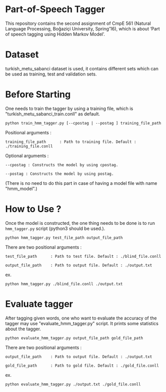 # Part-of-Speech Tagger

This repository contains the second assignment of CmpE 561 (Natural Language Processing, Boğaziçi University, Spring’16), which is about ‘Part of speech tagging using Hidden Markov Model’.

# Dataset

 turkish_metu_sabanci dataset is used, it contains different sets which can be used as training, test and validation sets.

# Before Starting

One needs to train the tagger by using a training file, which is "turkish_metu_sabanci_train.conll" as default.

`python train_hmm_tagger.py [--cpostag | --postag ] training_file_path`

Positional arguments :
```
training_file_path		: Path to training file. Default : ./training_file.conll
```

Optional arguments :
```
--cpostag : Constructs the model by using cpostag.

--postag : Constructs the model by using postag.
```

(There is no need to do this part in case of having a model file with name "hmm_model".)

# How to Use ?

Once the model is constructed, the one thing needs to be done is to run `hmm_tagger.py` script (python3 should be used.).

`python hmm_tagger.py test_file_path output_file_path`

There are two positional arguments :
```
test_file_path 		: Path to test file. Default : ./blind_file.conll

output_file_path	: Path to output file. Default : ./output.txt
```

ex.

`python hmm_tagger.py ./blind_file.conll ./output.txt`

# Evaluate tagger

After tagging given words, one who want to evaluate the accuracy of the tagger may use "evaluate_hmm_tagger.py" script.
It prints some statistics about the tagger.

`python evaluate_hmm_tagger.py output_file_path gold_file_path`

There are two positional arguments :
```
output_file_path 	: Path to output file. Default : ./output.txt

gold_file_path		: Path to gold file. Default : ./gold_file.conll
```

ex.

`python evaluate_hmm_tagger.py ./output.txt ./gold_file.conll`
